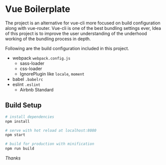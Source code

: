 # Vue Boilerplate

The project is an alternative for vue-cli more focused on build configuration along with vue-router. Vue-cli is one of the best bundling settings ever, Idea of this project is to improve the user understanding of the underhood working of the bundling process in depth.

Following are the build configuration included in this project.

  - webpack `webpack.config.js`
    - sass-loader
    - css-loader
    - IgnorePlugin like `locale`, `moment`
  - babel `.babelrc`
  - eslint `.eslint`
    - Airbnb Standard


## Build Setup

``` bash
# install dependencies
npm install

# serve with hot reload at localhost:8080
npm start

# build for production with minification
npm run build
```

*Thanks*
